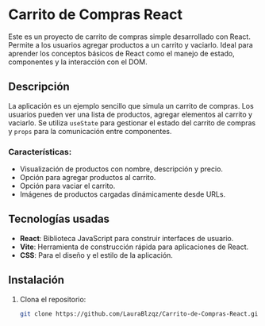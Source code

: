 # Carrito de Compras React

Este es un proyecto de carrito de compras simple desarrollado con React. Permite a los usuarios agregar productos a un carrito y vaciarlo. Ideal para aprender los conceptos básicos de React como el manejo de estado, componentes y la interacción con el DOM.

## Descripción

La aplicación es un ejemplo sencillo que simula un carrito de compras. Los usuarios pueden ver una lista de productos, agregar elementos al carrito y vaciarlo. Se utiliza `useState` para gestionar el estado del carrito de compras y `props` para la comunicación entre componentes.

### Características:
- Visualización de productos con nombre, descripción y precio.
- Opción para agregar productos al carrito.
- Opción para vaciar el carrito.
- Imágenes de productos cargadas dinámicamente desde URLs.

## Tecnologías usadas

- **React**: Biblioteca JavaScript para construir interfaces de usuario.
- **Vite**: Herramienta de construcción rápida para aplicaciones de React.
- **CSS**: Para el diseño y el estilo de la aplicación.

## Instalación

1. Clona el repositorio:
   ```bash
   git clone https://github.com/LauraBlzqz/Carrito-de-Compras-React.git
